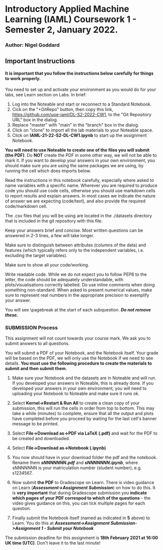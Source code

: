 # Introductory Applied Machine Learning (IAML) Coursework 1 - Semester 2, January 2022.

### Author: Nigel Goddard

## Important Instructions

#### It is important that you follow the instructions below carefully for things to work properly.

You need to set up and activate your environment as you would do for your labs, see Learn section on Labs.  In brief:
1. Log into the Noteable and start or reconnect to a Standard Notebook.
2. Cick on the "+GitRepo" button, then copy this link, https://github.com/uoe-iaml/DL-S2-2022-CW1, to the "Git Repository URL" box in the dialog.
3. Replace "master" with "main" in the "branch" box in the dialog.
4. Click on "clone" to import all the lab materials to your Noteable space.
5. Click on **IAML-21-22-S2-DL-CW1.ipynb** to start up the assignment Notebook.

**You will need to use Noteable to create one of the files you will submit (the PDF)**.  Do **NOT** create the PDF in some other way, we will not be able to mark it.  If you want to develop your answers in your own environment, you should make sure you are using the same packages we are using, by running the cell which does imports below.

Read the instructions in this notebook carefully, especially where asked to name variables with a specific name. Wherever you are required to produce code you should use code cells, otherwise you should use markdown cells to report results and explain answers. In most cases we indicate the nature of answer we are expecting (code/text), and also provide the required code/markdown cell.

The .csv files that you will be using are located in the ./datasets directory that is included in the git repository with this file.

Keep your answers brief and concise. Most written questions can be answered in 2-3 lines, a few will take longer.

Make sure to distinguish between attributes (columns of the data) and features (which typically refers only to the independent variables, i.e. excluding the target variables).

Make sure to show all your code/working.

Write readable code. While we do not expect you to follow PEP8 to the letter, the code should be adequately understandable, with plots/visualisations correctly labelled. Do use inline comments when doing something non-standard. When asked to present numerical values, make sure to represent real numbers in the appropriate precision to exemplify your answer. 

You will see <html>\\pagebreak</html> at the start of each subquestion.  ***Do not remove these.***

### SUBMISSION Process
This assignment will not count towards your course mark. We ask you to submit answers to all questions.

You will submit a PDF of your Notebook, and the Notebook itself.  Your grade will be based on the PDF, we will only use the Notebook if we need to see details.  **You must use the following procedure to create the materials to submit and then submit them**.

1. Make sure your Notebook and the datasets are in Noteable and will run.  If you developed your answers in Noteable, this is already done.  If you developed your answers in your own environment, you will need to uploading your Notebook  to Noteable and make sure it runs ok.

2. Select **Kernel->Restart & Run All** to create a clean copy of your submission, this will run the cells in order from top to bottom.  This may take a while (minutes) to complete, ensure that all the output and plots have completed before you proceed by waiting for the last cell's banner message to be printed.

3. Select **File->Download as->PDF via LaTeX (.pdf)** and wait for the PDF to be created and downloaded.

4. Select **File->Download as->Notebook (.ipynb)**

5. You now should have in your download folder the pdf and the notebook.  Rename them ***sNNNNNNN.pdf*** and ***sNNNNNNN.ipynb***, where sNNNNNNN is your matriculation number (student number), e.g. s1234567.

6. Now submit **the PDF** to Gradescope on Learn.  There is video guidance on Learn (***Assessment->Assignment Submission***) on how to do this.  It is **very important** that during Gradescope submission you **indicate which pages of your PDF correspod to which of the questions** - the video gives guidance on this, you can tick multiple pages for each question.

7. Finally submit the Notebook itself (named as indicated in **5** above) to Learn.  You do this at ***Assessment->Assignment Submission->Assignment 1 - Submit your Notebook***

The submission deadline for this assignment is **18th February 2021 at 16:00 UK time (UTC)**.  Don't leave it to the last minute!
